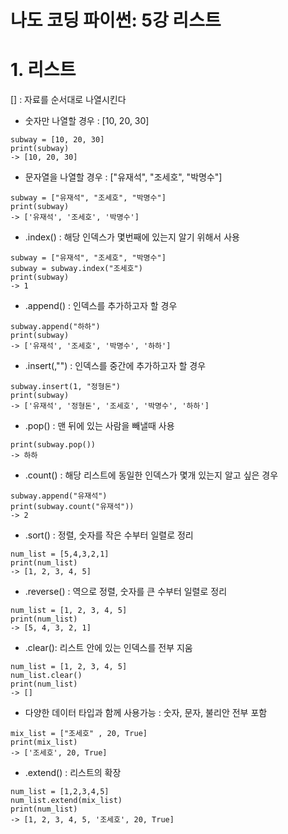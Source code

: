 # 나도 코딩 파이썬: 5강 리스트

# 1. 리스트
[] : 자료를 순서대로 나열시킨다

- 숫자만 나열할 경우 : [10, 20, 30]
```
subway = [10, 20, 30]
print(subway)
-> [10, 20, 30]
```
- 문자열을 나열할 경우 : ["유재석", "조세호", "박명수"]
```
subway = ["유재석", "조세호", "박명수"]
print(subway)
-> ['유재석', '조세호', '박명수']
```
- .index() : 해당 인덱스가 몇번째에 있는지 알기 위해서 사용
```
subway = ["유재석", "조세호", "박명수"]
subway = subway.index("조세호")
print(subway)
-> 1
```
- .append() : 인덱스를 추가하고자 할 경우
```
subway.append("하하") 
print(subway)
-> ['유재석', '조세호', '박명수', '하하']
```
- .insert(,"") : 인덱스를 중간에 추가하고자 할 경우
```
subway.insert(1, "정형돈")
print(subway)
-> ['유재석', '정형돈', '조세호', '박명수', '하하']
```
- .pop() : 맨 뒤에 있는 사람을 빼낼때 사용
```
print(subway.pop())
-> 하하
```
- .count() : 해당 리스트에 동일한 인덱스가 몇개 있는지 알고 싶은 경우
```
subway.append("유재석")
print(subway.count("유재석"))
-> 2
```
- .sort() : 정렬, 숫자를 작은 수부터 일렬로 정리
```
num_list = [5,4,3,2,1]
print(num_list)
-> [1, 2, 3, 4, 5]
```
- .reverse() : 역으로 정렬, 숫자를 큰 수부터 일렬로 정리
```
num_list = [1, 2, 3, 4, 5]
print(num_list)
-> [5, 4, 3, 2, 1]
```
- .clear(): 리스트 안에 있는 인덱스를 전부 지움
```
num_list = [1, 2, 3, 4, 5]
num_list.clear()
print(num_list)
-> []
```
- 다양한 데이터 타입과 함께 사용가능 : 숫자, 문자, 불리안 전부 포함
```
mix_list = ["조세호" , 20, True]
print(mix_list)
-> ['조세호', 20, True]
```
- .extend() : 리스트의 확장
```
num_list = [1,2,3,4,5]
num_list.extend(mix_list)
print(num_list)
-> [1, 2, 3, 4, 5, '조세호', 20, True]
```





